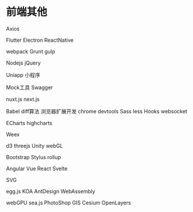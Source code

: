 # 前端其他

Axios

Flutter
Electron
ReactNative

webpack
Grunt
gulp


Nodejs
jQuery

Uniapp
小程序

Mock工具
Swagger

nuxt.js
next.js

Babel
diff算法
浏览器扩展开发
chrome devtools
Sass
less
Hooks
websocket

ECharts
highcharts

Weex



d3
threejs
Unity
webGL

Bootstrap
Stylus
rollup

Angular
Vue
React
Svelte

SVG

egg.js
KOA
AntDesign
WebAssembly

webGPU
sea.js
PhotoShop
GIS
Cesium
OpenLayers